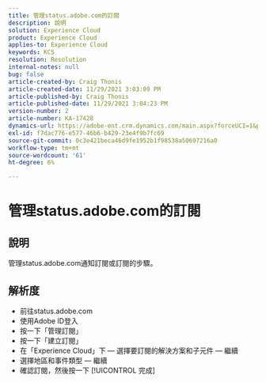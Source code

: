 ```yaml
---
title: 管理status.adobe.com的訂閱
description: 說明
solution: Experience Cloud
product: Experience Cloud
applies-to: Experience Cloud
keywords: KCS
resolution: Resolution
internal-notes: null
bug: false
article-created-by: Craig Thonis
article-created-date: 11/29/2021 3:03:09 PM
article-published-by: Craig Thonis
article-published-date: 11/29/2021 3:04:23 PM
version-number: 2
article-number: KA-17428
dynamics-url: https://adobe-ent.crm.dynamics.com/main.aspx?forceUCI=1&pagetype=entityrecord&etn=knowledgearticle&id=67a8f273-2551-ec11-8c62-00224804ee0d
exl-id: f7dac776-e577-46b6-b429-23e4f9b7fc69
source-git-commit: 0c3e421beca46d9fe1952b1f98538a50697216a0
workflow-type: tm+mt
source-wordcount: '61'
ht-degree: 6%

---
```


# 管理status.adobe.com的訂閱

## 說明


管理status.adobe.com通知訂閱或訂閱的步驟。


## 解析度


- 前往status.adobe.com
- 使用Adobe ID登入
- 按一下「管理訂閱」
- 按一下「建立訂閱」
- 在「Experience Cloud」下 — 選擇要訂閱的解決方案和子元件 — 繼續
- 選擇地區和事件類型 — 繼續
- 確認訂閱，然後按一下 [!UICONTROL 完成]
